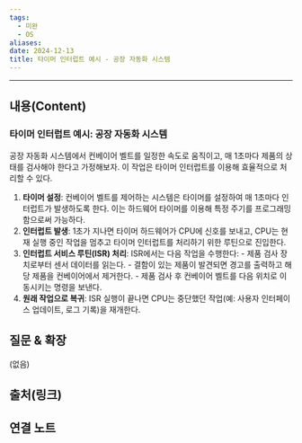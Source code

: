 ```yaml
---
tags:
  - 미완
  - OS
aliases: 
date: 2024-12-13
title: 타이머 인터럽트 예시 - 공장 자동화 시스템
---
```

---

## 내용(Content)

### 타이머 인터럽트 예시: 공장 자동화 시스템 
공장 자동화 시스템에서 컨베이어 벨트를 일정한 속도로 움직이고, 매 1초마다 제품의 상태를 검사해야 한다고 가정해보자. 이 작업은 타이머 인터럽트를 이용해 효율적으로 처리할 수 있다. 

1. **타이머 설정**: 컨베이어 벨트를 제어하는 시스템은 타이머를 설정하여 매 1초마다 인터럽트가 발생하도록 한다. 이는 하드웨어 타이머를 이용해 특정 주기를 프로그래밍함으로써 가능하다.
2. **인터럽트 발생**: 1초가 지나면 타이머 하드웨어가 CPU에 신호를 보내고, CPU는 현재 실행 중인 작업을 멈추고 타이머 인터럽트를 처리하기 위한 루틴으로 진입한다. 
3. **인터럽트 서비스 루틴(ISR) 처리**: ISR에서는 다음 작업을 수행한다: - 제품 검사 장치로부터 센서 데이터를 읽는다. - 결함이 있는 제품이 발견되면 경고를 출력하고 해당 제품을 컨베이어에서 제거한다. - 제품 검사 후 컨베이어 벨트를 다음 위치로 이동시키는 명령을 보낸다.
4. **원래 작업으로 복귀**: ISR 실행이 끝나면 CPU는 중단했던 작업(예: 사용자 인터페이스 업데이트, 로그 기록)을 재개한다.

## 질문 & 확장

(없음)

## 출처(링크)


## 연결 노트










